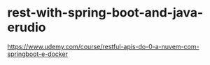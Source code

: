 # rest-with-spring-boot-and-java-erudio
https://www.udemy.com/course/restful-apis-do-0-a-nuvem-com-springboot-e-docker
